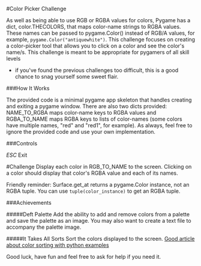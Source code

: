 #Color Picker Challenge

As well as being able to use RGB or RGBA values for colors, Pygame has a dict, color.THECOLORS,
 that maps color-name strings to RGBA values. These names can be passed to pygame.Color() instead of RGB/A values, for example, `pygame.Color("antiquewhite")`. This
 challenge focuses on creating a color-picker tool that allows you to click on a color and see the color's name/s. This challenge is meant to be appropriate for pygamers of all skill levels
 - if you've found the previous challenges too difficult, this is a good chance to snag yourself some sweet flair.
 
###How It Works

The provided code is a minimal pygame app skeleton that handles creating and exiting a pygame window. There are also two dicts provided: NAME_TO_RGBA maps color-name keys to RGBA
 values and RGBA_TO_NAME maps RGBA keys to lists of color-names (some colors have multiple names, "red" and "red1", for example). As always, feel free to ignore the provided code and
 use your own implementation.

###Controls

*ESC* Exit 
 
#Challenge
Display each color in RGB_TO_NAME to the screen. Clicking on a color should display that color's RGBA value and each of its names.

Friendly reminder: Surface.get_at returns a pygame.Color instance, not an RGBA tuple. You can use `tuple(color_instance)` to get an RGBA tuple.


###Achievements

#####Deft Palette
Add the ability to add and remove colors from a palette and save the palette as an image. You may also want to create a text file to accompany the palette image.

#####It Takes All Sorts
Sort the colors displayed to the screen. [Good article about color sorting with python examples](http://www.alanzucconi.com/2015/09/30/colour-sorting/)

Good luck, have fun and feel free to ask for help if you need it.